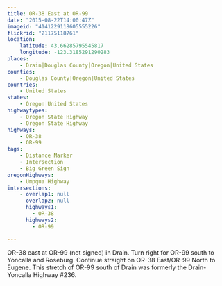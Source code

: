 ```yaml
---
title: OR-38 East at OR-99
date: "2015-08-22T14:00:47Z"
imageid: "4141229118605555226"
flickrid: "21175118761"
location:
    latitude: 43.66285795545817
    longitude: -123.3185291290283
places:
    - Drain|Douglas County|Oregon|United States
counties:
    - Douglas County|Oregon|United States
countries:
    - United States
states:
    - Oregon|United States
highwaytypes:
    - Oregon State Highway
    - Oregon State Highway
highways:
    - OR-38
    - OR-99
tags:
    - Distance Marker
    - Intersection
    - Big Green Sign
oregonHighways:
    - Umpqua Highway
intersections:
    - overlap1: null
      overlap2: null
      highways1:
        - OR-38
      highways2:
        - OR-99

---
```

OR-38 east at OR-99 (not signed) in Drain.  Turn right for OR-99 south to Yoncalla and Roseburg.  Continue straight on OR-38 East/OR-99 North to Eugene.  This stretch of OR-99 south of Drain was formerly the Drain-Yoncalla Highway #236.